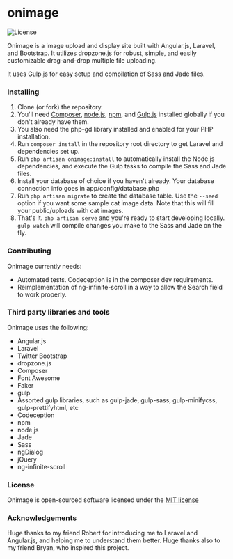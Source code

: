 # onimage

![License](https://poser.pugx.org/laravel/framework/license.svg)

Onimage is a image upload and display site built with Angular.js, Laravel, and Bootstrap.  It utilizes dropzone.js for robust, simple, and easily customizable drag-and-drop multiple file uploading.

It uses Gulp.js for easy setup and compilation of Sass and Jade files.

### Installing

1. Clone (or fork) the repository.
2. You'll need [Composer](http://getcomposer.org), [node.js](http://nodejs.org/), [npm](https://www.npmjs.org/), and [Gulp.js](http://gulpjs.com) installed globally if you don't already have them.
3. You also need the php-gd library installed and enabled for your PHP installation.
4. Run `composer install` in the repository root directory to get Laravel and dependencies set up.
5. Run `php artisan onimage:install` to automatically install the Node.js dependencies, and execute the Gulp tasks to compile the Sass and Jade files.
6. Install your database of choice if you haven't already.  Your database connection info goes in app/config/database.php
7. Run `php artisan migrate` to create the database table.  Use the `--seed` option if you want some sample cat image data.  Note that this will fill your public/uploads with cat images.
8. That's it.  `php artisan serve` and you're ready to start developing locally. `gulp watch` will compile changes you make to the Sass and Jade on the fly.

### Contributing

Onimage currently needs:

* Automated tests.  Codeception is in the composer dev requirements.
* Reimplementation of ng-infinite-scroll in a way to allow the Search field to work properly.

### Third party libraries and tools

Onimage uses the following:

* Angular.js
* Laravel
* Twitter Bootstrap
* dropzone.js
* Composer
* Font Awesome
* Faker
* gulp
* Assorted gulp libraries, such as gulp-jade, gulp-sass, gulp-minifycss, gulp-prettifyhtml, etc
* Codeception
* npm
* node.js
* Jade
* Sass
* ngDialog
* jQuery
* ng-infinite-scroll

### License

Onimage is open-sourced software licensed under the [MIT license](http://opensource.org/licenses/MIT)

### Acknowledgements
Huge thanks to my friend Robert for introducing me to Laravel and Angular.js, and helping me to understand them better.
Huge thanks also to my friend Bryan, who inspired this project.
